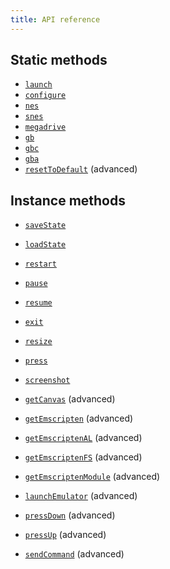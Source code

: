 ```yaml
---
title: API reference
---
```


## Static methods
+ [`launch`](/apis/launch)
+ [`configure`](/apis/configure)
+ [`nes`](/apis/nes)
+ [`snes`](/apis/snes)
+ [`megadrive`](/apis/megadrive)
+ [`gb`](/apis/gb)
+ [`gbc`](/apis/gbc)
+ [`gba`](/apis/gba)
+ [`resetToDefault`](/apis/reset-to-default) (advanced)

## Instance methods
+ [`saveState`](/apis/save-state)

+ [`loadState`](/apis/load-state)

+ [`restart`](/apis/restart)

+ [`pause`](/apis/pause)

+ [`resume`](/apis/resume)

+ [`exit`](/apis/exit)

+ [`resize`](/apis/resize)

+ [`press`](/apis/press)

+ [`screenshot`](/apis/screenshot)

+ [`getCanvas`](/apis/get-canvas) (advanced)
+ [`getEmscripten`](/apis/get-emscripten) (advanced)
+ [`getEmscriptenAL`](/apis/get-emscripten-al) (advanced)
+ [`getEmscriptenFS`](/apis/get-emscripten-fs) (advanced)
+ [`getEmscriptenModule`](/apis/get-emscripten-module) (advanced)
+ [`launchEmulator`](/apis/launch-emulator) (advanced)
+ [`pressDown`](/apis/press-down) (advanced)
+ [`pressUp`](/apis/press-up) (advanced)
+ [`sendCommand`](/apis/send-command) (advanced)
